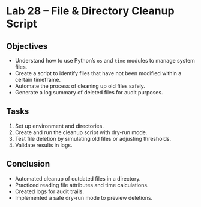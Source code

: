 # Lab 28 – File & Directory Cleanup Script

## Objectives
- Understand how to use Python’s `os` and `time` modules to manage system files.
- Create a script to identify files that have not been modified within a certain timeframe.
- Automate the process of cleaning up old files safely.
- Generate a log summary of deleted files for audit purposes.

## Tasks
1. Set up environment and directories.
2. Create and run the cleanup script with dry-run mode.
3. Test file deletion by simulating old files or adjusting thresholds.
4. Validate results in logs.

## Conclusion
- Automated cleanup of outdated files in a directory.
- Practiced reading file attributes and time calculations.
- Created logs for audit trails.
- Implemented a safe dry-run mode to preview deletions.
